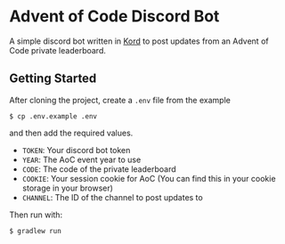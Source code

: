 # Advent of Code Discord Bot

A simple discord bot written in [Kord](https://github.com/kordlib/kord) to post updates from an Advent of Code private leaderboard.

## Getting Started

After cloning the project, create a `.env` file from the example

```
$ cp .env.example .env
```

and then add the required values.

- `TOKEN`: Your discord bot token
- `YEAR`: The AoC event year to use
- `CODE`: The code of the private leaderboard
- `COOKIE`: Your session cookie for AoC (You can find this in your cookie storage in your browser)
- `CHANNEL`: The ID of the channel to post updates to

Then run with:

```
$ gradlew run
```

